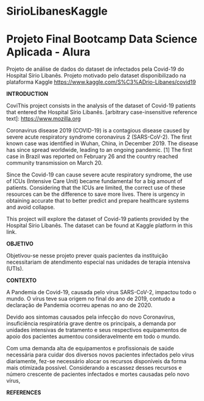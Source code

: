 # SirioLibanesKaggle

# Projeto Final Bootcamp Data Science Aplicada - Alura 

Projeto de análise de dados do dataset de infectados pela Covid-19 do Hospital Sírio Libanês. Projeto motivado pelo dataset disponibilizado na plataforma Kaggle https://www.kaggle.com/S%C3%ADrio-Libanes/covid19


**INTRODUCTION**

CoviThis project consists in the analysis of the dataset of Covid-19 patients that entered the Hospital Sírio Libanês. [arbitrary case-insensitive reference text]: https://www.mozilla.org

Coronavirus disease 2019 (COVID-19) is a contagious disease caused by severe acute respiratory syndrome coronavirus 2 (SARS-CoV-2). The first known case was identified in Wuhan, China, in December 2019. The disease has since spread worldwide, leading to an ongoing pandemic. [1] The first case in Brazil was reported on February 26 and the country reached community transmission on March 20.

Since the Covid-19 can cause severe acute respiratory syndrome, the use of ICUs (Intensive Care Unit) became fundamental for a big amount of patients. Considering that the ICUs are limited, the correct use of these resources can be the difference to save more lives. There is urgency in obtaining accurate that to better predict and prepare healthcare systems and avoid collapse.

This project will explore the dataset of Covid-19 patients provided by  the Hospital Sírio Libanês. The dataset can be found at Kaggle platform in this link.  


**OBJETIVO**

Objetivou-se nesse projeto  prever quais pacientes da instituição necessitariam de atendimento especial nas unidades de terapia intensiva (UTIs).


**CONTEXTO**

A Pandemia de Covid-19, causada pelo vírus SARS-CoV-2,  impactou todo o mundo. O vírus teve sua origem no final do ano de 2019, contudo a declaração de Pandemia ocorreu apenas no ano de 2020. 

Devido aos sintomas causados pela infecção do novo Coronavírus, insuficiência respiratória grave dentre os principais, a demanda por unidades intensivas de tratamento e seus respectivos equipamentos de apoio dos pacientes aumentou consideravelmente em todo o mundo. 

Com uma demanda alta de equipamentos e profissionais de saúde necessária para cuidar dos diversos novos pacientes infectados pelo vírus diariamente, fez-se necessário alocar os recursos disponíveis da forma mais otimizada possível. Considerando a escassez desses recursos e  número crescente de pacientes infectados e mortes causadas pelo novo vírus, 



**REFERENCES**
